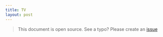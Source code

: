 ```yaml
---
title: TV
layout: post
---
```


> This document is open source. See a typo? Please create an [issue](https://github.com/sinricpro/help-docs)